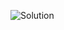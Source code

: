
![Solution](https://github.com/AhmedAtia1507/Learn_in_Depth_Embedded_Systems_Diploma/assets/104103615/f2e60b11-c731-4780-acf3-103422f6a634)
